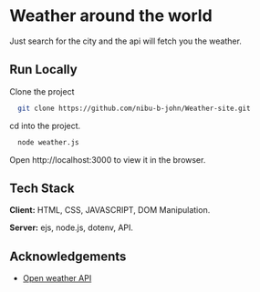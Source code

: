 
# Weather around the world
Just search for the city and the api will fetch you the weather.


## Run Locally

Clone the project

```bash
  git clone https://github.com/nibu-b-john/Weather-site.git
```

cd into the project.

```bash
  node weather.js
```
Open http://localhost:3000 to view it in the browser.

## Tech Stack

**Client:** HTML, CSS, JAVASCRIPT, DOM Manipulation.

**Server:** ejs, node.js, dotenv, API.




## Acknowledgements

 - [Open weather API](https://openweathermap.org/api)

